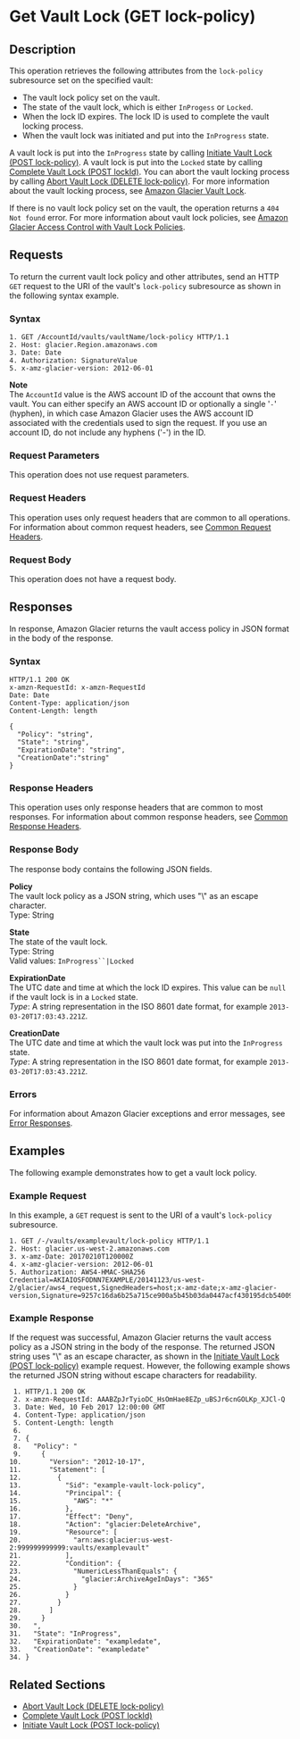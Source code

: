 # Get Vault Lock \(GET lock\-policy\)<a name="api-GetVaultLock"></a>

## Description<a name="api-GetVaultLock-description"></a>

This operation retrieves the following attributes from the `lock-policy` subresource set on the specified vault: 
+ The vault lock policy set on the vault\.
+ The state of the vault lock, which is either `InProgess` or `Locked`\.
+ When the lock ID expires\. The lock ID is used to complete the vault locking process\.
+ When the vault lock was initiated and put into the `InProgress` state\.

A vault lock is put into the `InProgress` state by calling [Initiate Vault Lock \(POST lock\-policy\)](api-InitiateVaultLock.md)\. A vault lock is put into the `Locked` state by calling [Complete Vault Lock \(POST lockId\)](api-CompleteVaultLock.md)\. You can abort the vault locking process by calling [Abort Vault Lock \(DELETE lock\-policy\)](api-AbortVaultLock.md)\. For more information about the vault locking process, see [Amazon Glacier Vault Lock](vault-lock.md)\.

If there is no vault lock policy set on the vault, the operation returns a `404 Not found` error\. For more information about vault lock policies, see [Amazon Glacier Access Control with Vault Lock Policies](vault-lock-policy.md)\.

## Requests<a name="api-GetVaultLock-requests"></a>

To return the current vault lock policy and other attributes, send an HTTP `GET` request to the URI of the vault's `lock-policy` subresource as shown in the following syntax example\.

### Syntax<a name="api-GetVaultLock-requests-syntax"></a>

```
1. GET /AccountId/vaults/vaultName/lock-policy HTTP/1.1
2. Host: glacier.Region.amazonaws.com
3. Date: Date
4. Authorization: SignatureValue
5. x-amz-glacier-version: 2012-06-01
```

**Note**  
The `AccountId` value is the AWS account ID of the account that owns the vault\. You can either specify an AWS account ID or optionally a single '`-`' \(hyphen\), in which case Amazon Glacier uses the AWS account ID associated with the credentials used to sign the request\. If you use an account ID, do not include any hyphens \('\-'\) in the ID\.

### Request Parameters<a name="api-GetVaultLock-requests-parameters"></a>

This operation does not use request parameters\.

### Request Headers<a name="api-GetVaultLock-requests-headers"></a>

This operation uses only request headers that are common to all operations\. For information about common request headers, see [Common Request Headers](api-common-request-headers.md)\.

### Request Body<a name="api-GetVaultLock-requests-elements"></a>

This operation does not have a request body\.

## Responses<a name="api-GetVaultLock-responses"></a>

In response, Amazon Glacier returns the vault access policy in JSON format in the body of the response\. 

### Syntax<a name="api-GetVaultLock-responses-syntax"></a>

```
HTTP/1.1 200 OK
x-amzn-RequestId: x-amzn-RequestId
Date: Date
Content-Type: application/json
Content-Length: length
				
{
  "Policy": "string",
  "State": "string",
  "ExpirationDate": "string",
  "CreationDate":"string"
}
```

### Response Headers<a name="api-GetVaultLock-responses-headers"></a>

This operation uses only response headers that are common to most responses\. For information about common response headers, see [Common Response Headers](api-common-response-headers.md)\.

### Response Body<a name="api-GetVaultLock-responses-elements"></a>

The response body contains the following JSON fields\.

 **Policy**   
The vault lock policy as a JSON string, which uses "\\" as an escape character\.  
 Type: String

 **State**   
The state of the vault lock\.  
 Type: String  
 Valid values: `InProgress``|Locked`

 **ExpirationDate**   
The UTC date and time at which the lock ID expires\. This value can be `null` if the vault lock is in a `Locked` state\.  
*Type*: A string representation in the ISO 8601 date format, for example `2013-03-20T17:03:43.221Z`\.

 **CreationDate**   
The UTC date and time at which the vault lock was put into the `InProgress` state\.  
*Type*: A string representation in the ISO 8601 date format, for example `2013-03-20T17:03:43.221Z`\.

### Errors<a name="api-GetVaultLock-responses-errors"></a>

For information about Amazon Glacier exceptions and error messages, see [Error Responses](api-error-responses.md)\.

## Examples<a name="api-GetVaultLock-examples"></a>

The following example demonstrates how to get a vault lock policy\.

### Example Request<a name="api-GetVaultLock-example-request"></a>

In this example, a `GET` request is sent to the URI of a vault's `lock-policy` subresource\.

```
1. GET /-/vaults/examplevault/lock-policy HTTP/1.1
2. Host: glacier.us-west-2.amazonaws.com
3. x-amz-Date: 20170210T120000Z
4. x-amz-glacier-version: 2012-06-01
5. Authorization: AWS4-HMAC-SHA256 Credential=AKIAIOSFODNN7EXAMPLE/20141123/us-west-2/glacier/aws4_request,SignedHeaders=host;x-amz-date;x-amz-glacier-version,Signature=9257c16da6b25a715ce900a5b45b03da0447acf430195dcb540091b12966f2a2
```

### Example Response<a name="api-GetVaultLock-example-response"></a>

If the request was successful, Amazon Glacier returns the vault access policy as a JSON string in the body of the response\. The returned JSON string uses "\\" as an escape character, as shown in the [Initiate Vault Lock \(POST lock\-policy\)](api-InitiateVaultLock.md) example request\. However, the following example shows the returned JSON string without escape characters for readability\. 

```
 1. HTTP/1.1 200 OK
 2. x-amzn-RequestId: AAABZpJrTyioDC_HsOmHae8EZp_uBSJr6cnGOLKp_XJCl-Q
 3. Date: Wed, 10 Feb 2017 12:00:00 GMT
 4. Content-Type: application/json
 5. Content-Length: length
 6. 
 7. {
 8.   "Policy": "
 9.     {
10.       "Version": "2012-10-17",
11.       "Statement": [
12.         {
13.           "Sid": "example-vault-lock-policy",
14.           "Principal": {
15.             "AWS": "*"
16.           },
17.           "Effect": "Deny",
18.           "Action": "glacier:DeleteArchive",
19.           "Resource": [
20.             "arn:aws:glacier:us-west-2:999999999999:vaults/examplevault"
21.           ],
22.           "Condition": {
23.             "NumericLessThanEquals": {
24.               "glacier:ArchiveAgeInDays": "365"
25.             }
26.           }
27.         }
28.       ]
29.     }
30.   ",
31.   "State": "InProgress",
32.   "ExpirationDate": "exampledate",
33.   "CreationDate": "exampledate"  
34. }
```

## Related Sections<a name="related-sections-GetVaultLock"></a>
+ [Abort Vault Lock \(DELETE lock\-policy\)](api-AbortVaultLock.md)
+ [Complete Vault Lock \(POST lockId\)](api-CompleteVaultLock.md)
+ [Initiate Vault Lock \(POST lock\-policy\)](api-InitiateVaultLock.md)